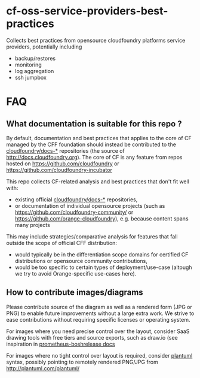 # cf-oss-service-providers-best-practices

Collects best practices from opensource cloudfoundry platforms service providers, potentially including 
* backup/restores
* monitoring
* log aggregation
* ssh jumpbox


# FAQ

## What documentation is suitable for this repo ?

By default, documentation and best practices that applies to the core of CF managed by the CFF foundation should instead be contributed to the [cloudfoundry/docs-*](https://github.com/cloudfoundry?utf8=%E2%9C%93&q=docs&type=&language=) repositories (the source of http://docs.cloudfoundry.org). The core of CF is any feature from repos hosted on https://github.com/cloudfoundry or https://github.com/cloudfoundry-incubator

This repo collects CF-related analysis and best practices that don't fit well with:
* existing official [cloudfoundry/docs-*](https://github.com/cloudfoundry?utf8=%E2%9C%93&q=docs&type=&language=) repositories, 
* or documentation of individual opensource projects (such as https://github.com/cloudfoundry-community/ or https://github.com/orange-cloudfoundry), e.g. because content spans many projects

This may include strategies/comparative analysis for features that fall outside the scope of official CFF distribution:
- would typically be in the differentiation scope domains for certified CF distributions or opensource community contributions, 
- would be too specific to certain types of deployment/use-case (altough we try to avoid Orange-specific use-cases here).


## How to contribute images/diagrams

Please contribute source of the diagram as well as a rendered form (JPG or PNG) to enable future improvements without a large extra work.
We strive to ease contributions without requiring specific licenses or operating system. 

For images where you need precise control over the layout, consider SaaS drawing tools with free tiers and source exports, such as draw.io (see inspiration in [prometheus-boshrelease docs](https://github.com/cloudfoundry-community/prometheus-boshrelease/tree/3c93dd8531706344a0a9d53ffca972fae3e61ff0/docs)

For images where no tight control over layout is required, consider [plantuml](http://plantuml.com/) syntax, possibly pointing to remotely rendered PNG/JPG from http://plantuml.com/plantuml/ 
